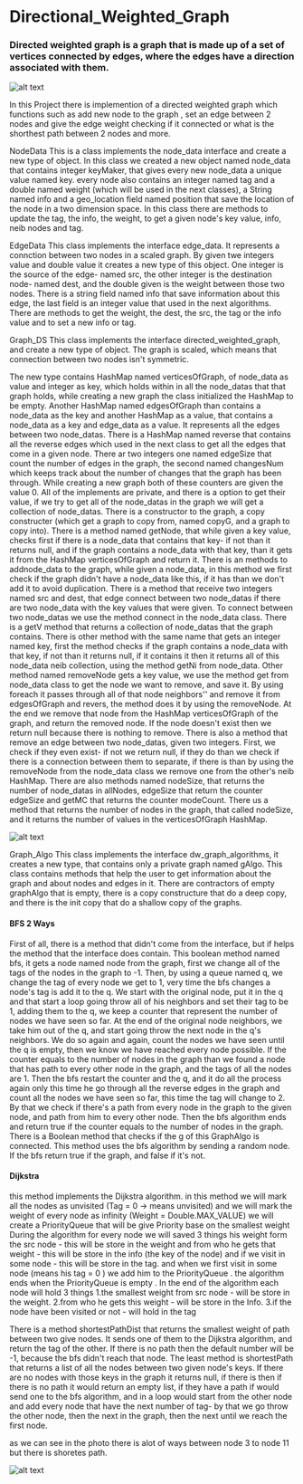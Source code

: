 # Directional_Weighted_Graph


### Directed weighted graph is a graph that is made up of a set of vertices connected by edges, where the edges have a direction associated with them.



![alt text](https://i.stack.imgur.com/YC8LA.gif)









In this Project there is implemention of a directed weighted graph which functions such as add new node to the graph , set an edge between 2 nodes and give the edge weight checking if it connected or what is the shorthest path between 2 nodes and more.

NodeData
This is a class implements the node_data interface and create a new type of object. In this class we created a new object named node_data that contains integer keyMaker, that gives every new node_data a unique value named key.
every node also contains an integer named tag and a double named weight (which will be used in the next classes), a String named info and a geo_location field named position that save the location of the node in a two dimension space.
In this class there are methods to update the tag, the info, the weight, to get a given node's key value, info, neib nodes and tag.

EdgeData
This class implements the interface edge_data. It represents a connction between two nodes in a scaled graph. By given twe integers value and double value it creates a new type of this object.
One integer is the source of the edge- named src, the other integer is the destination node- named dest, and the double given is the weight between those two nodes. There is a string field named info that save information about this edge, the last field is an integer value that used in the next algorithms.
There are methods to get the weight, the dest, the src, the tag or the info value and to set a new info or tag.

Graph_DS
This class implements the interface directed_weighted_graph, and create a new type of object. The graph is scaled, which means that connection between two nodes isn't symmetric.

The new type contains HashMap named verticesOfGraph, of node_data as value and integer as key, which holds within in all the node_datas that that graph holds, while creating a new graph the class initialized the HashMap to be empty.
Another HashMap named edgesOfGraph than contains a node_data as the key and another HashMap as a value, that contains a node_data as a key and edge_data as a value. It represents all the edges between two node_datas.
There is a HashMap named reverse that contains all the reverse edges which used in the next class to get all the edges that come in a given node.
There ar two integers one named edgeSize that count the number of edges in the graph, the second named changesNum which keeps track about the number of changes that the graph has been through. While creating a new graph both of these counters are given the value 0.
All of the implements are private, and there is a option to get their value, if we try to get all of the node_datas in the graph we will get a collection of node_datas.
There is a constructor to the graph, a copy constructer (which get a graph to copy from, named copyG, and a graph to copy into).
There is a method named getNode, that while given a key value, checks first if there is a node_data that contains that key- if not than it returns null, and if the graph contains a node_data with that key, than it gets it from the HashMap verticesOfGraph and return it.
There is an methods to addnode_data to the graph, while given a node_data, in this method we first check if the graph didn't have a node_data like this, if it has than we don't add it to avoid duplication. 
There is a method that receive two integers named src and dest, that edge connect between two node_datas if there are two node_data with the key values that were given. To connect between two node_datas we use the method connect in the node_data class.
There is a getV method that returns a collection of node_datas that the graph contains. There is other method with the same name that gets an integer named key, first the method checks if the graph contains a node_data with that key, if not than it returns null, if it contains it then it returns all of this node_data neib collection, using the method getNi from node_data.
Other method named removeNode gets a key value, we use the method get from node_data class to get the node we want to remove, and save it. By using foreach it passes through all of that node neighbors'' and remove it from edgesOfGraph and revers, the method does it by using the removeNode. At the end we remove that node from the HashMap verticesOfGraph of the graph, and return the removed node. If the node doesn't exist then we return null because there is nothing to remove.
There is also a method that remove an edge between two node_datas, given two integers. First, we check if they even exist- if not we return null, if they do than we check if there is a connection between them to separate, if there is than by using the removeNode from the node_data class we remove one from the other's neib HashMap.
There are also methods named nodeSize, that returns the number of node_datas in allNodes, edgeSize that return the counter edgeSize and getMC that returns the counter modeCount. There us a method that returns the number of nodes in the graph, that called nodeSize, and it returns the number of values in the verticesOfGraph HashMap.


![alt text](https://www.researchgate.net/publication/337070671/figure/fig2/AS:865839351857152@1583443596094/An-example-of-directed-weighted-graph.png)

Graph_Algo
This class implements the interface dw_graph_algorithms, it creates a new type, that contains only a private graph named gAlgo.
This class contains methods that help the user to get information about the graph and about nodes and edges in it.
There are contractors of empty graphAlgo that is empty, there is a copy constructure that do a deep copy, and there is the init copy that do a shallow copy of the graphs.

#### BFS 2 Ways 

First of all, there is a method that didn't come from the interface, but if helps the method that the interface does contain. This boolean method named bfs, it gets a node named node from the graph, first we change all of the tags of the nodes in the graph to -1. Then, by using a queue named q, we change the tag of every node we get to 1, very time the bfs changes a node's tag is add it to the q. We start with the original node, put it in the q and that start a loop going throw all of his neighbors and set their tag to be 1, adding them to the q, we keep a counter that represent the number of nodes we have seen so far. At the end of the original node neighbors, we take him out of the q, and start going throw the next node in the q's neighbors. We do so again and again, count the nodes we have seen until the q is empty, then we know we have reached every node possible.
If the counter equals to the number of nodes in the graph than we found a node that has path to every other node in the graph, and the tags of all the nodes are 1.
Then the bfs restart the counter and the q, and it do all the process again only this time he go through all the reverse edges in the graph and count all the nodes we have seen so far, this time the tag will change to 2. 
By that we check if there's a path from every node in the graph to the given node, and path from him to every other node.
Then the bfs algorithm ends and return true if the counter equals to the number of nodes in the graph.
There is a Boolean method that checks if the g of this GraphAlgo is connected. This method uses the bfs algorithm by sending a random node. If the bfs return true if the graph, and false if it's not.

#### Dijkstra 

this method implements the Dijkstra algorithm.
in this method we will mark all the nodes as unvisited (Tag = 0 -> means unvisited)
and we will mark the weight of every node as infinity (Weight = Double.MAX_VALUE)
we will create a PriorityQueue that will be give Priority base on the smallest weight
During the algorithm for every node we will saved 3 things
his weight form the src node - this will be store in the weight
and from who he gets that weight - this will be store in the info (the key of the node)
and if we visit in some node - this will be store in the tag.
and when we first visit in some node (means his tag = 0 )
we add him to the PriorityQueue .
the algorithm ends when the PriorityQueue is empty .
In the end of the algorithm each node will hold 3 things
1.the smallest weight from src node - will be store in the weight.
2.from who he gets this weight - will be store in the Info.
3.if the node have been visited or not - will hold in the tag



There is a method shortestPathDist that returns the smallest weight of path between two give nodes. It sends one of them to the Dijkstra algorithm, and return the tag of the other. If there is no path then the default number will be -1, because the bfs didn't reach that node.
The least method is shortestPath that returns a list of all the nodes between two given node's keys. If there are no nodes with those keys in the graph it returns null, if there is then if there is no path it would return an empty list, if they have a path if would send one to the bfs algorithm, and in a loop would start from the other node  and add every node that have the next number of tag- by that we go throw the other node, then the next in the graph, then the next until we reach the first node.

as we can see in the photo there is alot of ways between node 3 to node 11 but there is shoretes path.


![alt text](https://www.researchgate.net/profile/Trong_Do/publication/224234542/figure/fig2/AS:393713277784066@1470879968319/a-Weighted-directed-graph-topology-scenario-2.png)









